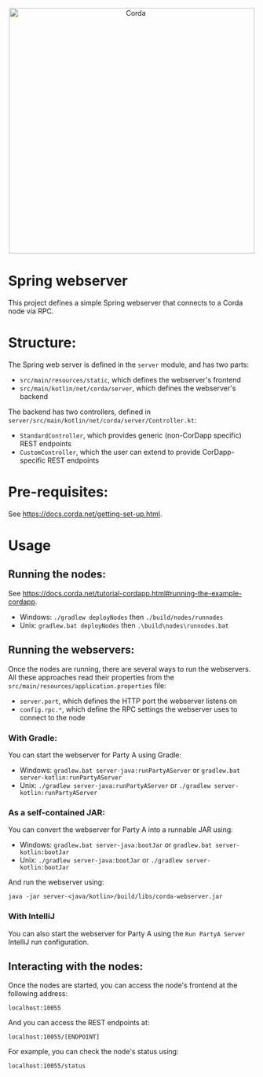 <p align="center">
  <img src="https://www.corda.net/wp-content/uploads/2016/11/fg005_corda_b.png" alt="Corda" width="500">
</p>

# Spring webserver

This project defines a simple Spring webserver that connects to a Corda node via RPC.

# Structure:

The Spring web server is defined in the `server` module, and has two parts:

* `src/main/resources/static`, which defines the webserver's frontend
* `src/main/kotlin/net/corda/server`, which defines the webserver's backend

The backend has two controllers, defined in `server/src/main/kotlin/net/corda/server/Controller.kt`:

* `StandardController`, which provides generic (non-CorDapp specific) REST endpoints
* `CustomController`, which the user can extend to provide CorDapp-specific REST endpoints

# Pre-requisites:

See https://docs.corda.net/getting-set-up.html.

# Usage

## Running the nodes:

See https://docs.corda.net/tutorial-cordapp.html#running-the-example-cordapp.

* Windows: `./gradlew deployNodes` then `./build/nodes/runnodes`
* Unix: `gradlew.bat deployNodes` then `.\build\nodes\runnodes.bat`

## Running the webservers:

Once the nodes are running, there are several ways to run the webservers. All these approaches 
read their properties from the `src/main/resources/application.properties` file:

* `server.port`, which defines the HTTP port the webserver listens on
* `config.rpc.*`, which define the RPC settings the webserver uses to connect to the node

### With Gradle:

You can start the webserver for Party A using Gradle:

* Windows: `gradlew.bat server-java:runPartyAServer` or `gradlew.bat server-kotlin:runPartyAServer`
* Unix: `./gradlew server-java:runPartyAServer` or `./gradlew server-kotlin:runPartyAServer`

### As a self-contained JAR:

You can convert the webserver for Party A into a runnable JAR using:

* Windows: `gradlew.bat server-java:bootJar` or `gradlew.bat server-kotlin:bootJar`
* Unix: `./gradlew server-java:bootJar` or `./gradlew server-kotlin:bootJar`

And run the webserver using:

    java -jar server-<java/kotlin>/build/libs/corda-webserver.jar

### With IntelliJ

You can also start the webserver for Party A using the `Run PartyA Server` IntelliJ run configuration.

## Interacting with the nodes:

Once the nodes are started, you can access the node's frontend at the following address:

    localhost:10055

And you can access the REST endpoints at:

    localhost:10055/[ENDPOINT]

For example, you can check the node's status using:

    localhost:10055/status
